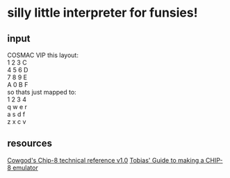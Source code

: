 # silly little interpreter for funsies!

## input
COSMAC VIP this layout: <br>
1 2 3 C <br>
4 5 6 D <br>
7 8 9 E <br>
A 0 B F <br>
so thats just mapped to: <br>
1 2 3 4 <br>
q w e r <br>
a s d f <br>
z x c v <br>

## resources
[Cowgod's Chip-8 technical reference v1.0](http://devernay.free.fr/hacks/chip8/C8TECH10.HTM#Cxkk)
[Tobias' Guide to making a CHIP-8 emulator](https://tobiasvl.github.io/blog/write-a-chip-8-emulator/)
